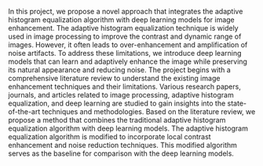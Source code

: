 In this project, we propose a novel approach that integrates the adaptive histogram equalization algorithm with deep learning models for image enhancement. The adaptive histogram equalization technique is widely used in image processing to improve the contrast and dynamic range of images. However, it often leads to over-enhancement and amplification of noise artifacts. To address these limitations, we introduce deep learning models that can learn and adaptively enhance the image while preserving its natural appearance and reducing noise.
The project begins with a comprehensive literature review to understand the existing image enhancement techniques and their limitations. Various research papers, journals, and articles related to image processing, adaptive histogram equalization, and deep learning are studied to gain insights into the state-of-the-art techniques and methodologies.
Based on the literature review, we propose a method that combines the traditional adaptive histogram equalization algorithm with deep learning models. The adaptive histogram equalization algorithm is modified to incorporate local contrast enhancement and noise reduction techniques. This modified algorithm serves as the baseline for comparison with the deep learning models.
